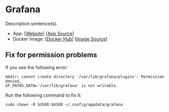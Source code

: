 # Grafana

Description sentence(s).

- App: [[Website](https://grafana.com/)] [[App Source](https://github.com/grafana/grafana)]
- Docker Image: [[Docker Hub](https://hub.docker.com/)] [[Image Source](https://hub.docker.com/r/grafana/grafana/)]

## Fix for permission problems

If you see the following error:

```log
mkdir: cannot create directory '/var/lib/grafana/plugins': Permission denied,
GF_PATHS_DATA='/var/lib/grafana' is not writable.
```

Run the following command to fix it:

`sudo chown -R $USER:$USER ~/.config/appdata/grafana`
